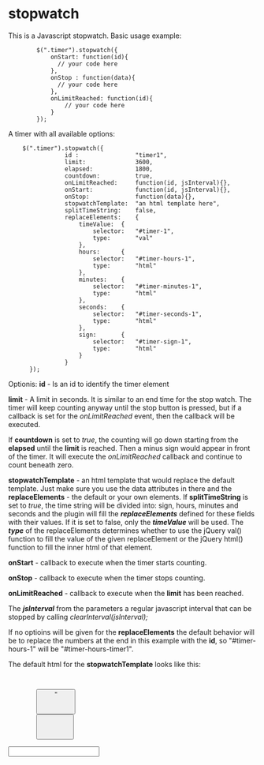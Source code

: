 # stopwatch
This is a Javascript stopwatch.
Basic usage example: 


            $(".timer").stopwatch({
                onStart: function(id){
                  // your code here
                },
                onStop : function(data){
                  // your code here
                },
                onLimitReached: function(id){
                    // your code here
                }
            });

A timer with all available options:

		$(".timer").stopwatch({
                    id :                "timer1",
                    limit:              3600,
                    elapsed:            1800,
                    countdown:          true,                    
                    onLimitReached:     function(id, jsInterval){},
                    onStart:            function(id, jsInterval){},
                    onStop:             function(data){},
                    stopwatchTemplate:  "an html template here",
                    splitTimeString:    false,
                    replaceElements:    {
                        timeValue:  {
                            selector:   "#timer-1",
                            type:       "val"
                        },
                        hours:      {
                            selector:   "#timer-hours-1",
                            type:       "html"
                        },
                        minutes:    {
                            selector:   "#timer-minutes-1",
                            type:       "html"
                        },
                        seconds:    {
                            selector:   "#timer-seconds-1",
                            type:       "html"
                        },
                        sign:       {
                            selector:   "#timer-sign-1",
                            type:       "html"
                        }
                    }
          });
Optionis:
**id** - Is an id to identify the timer element

**limit** - A limit in seconds. It is similar to an end time for the stop watch. The timer will keep counting anyway until the stop button is pressed, but if a callback is set for the *onLimitReached* event, then the callback will be executed. 

If **countdown**  is set to *true*, the counting will go down starting from the **elapsed** until the **limit** is reached. Then a minus sign would appear in front of the timer. It will execute the *onLimitReached* callback and continue to count beneath zero.

**stopwatchTemplate** - an html template that would replace the default template. Just make sure you use the data attributes in there and the **replaceElements** - the default or your own elements.
If **splitTimeString** is set to *true*, the time string will be divided into: sign, hours, minutes and seconds and the plugin will fill the ***replaceElements*** defined for these fields with their values. If it is set to false, only the ***timeValue*** will be used. The ***type*** of the replaceElements determines whether to use the jQuery val() function to fill the value of the given replaceElement or the jQuery html() function to fill the inner html of that element.

**onStart** - callback to execute when the timer starts counting.

**onStop** - callback to execute when the timer stops counting.

**onLimitReached** - callback to execute when the **limit** has been reached. 

The ***jsInterval*** from the parameters a regular javascript interval that can be stopped by calling *clearInterval(jsInterval);*

If no optioins will be given for the  **replaceElements** the default behavior will be to replace the numbers at the end in this example with the **id**, so "#timer-hours-1" will be "#timer-hours-timer1".

The default html for the **stopwatchTemplate** looks like this: 
<pre>
<code>
<div class="btn-group">
        <button class="btn btn-success start-count" id="start-{{id}}" data-timer_id="{{id}}" type="button">"
                <i class="glyphicon glyphicon-time"></i> <i class="glyphicon glyphicon-play"></i>
        </button>
        <button class="btn btn-warning stop-count disabled" id="stop-{{id}}" data-timer_id="{{id}}">
                <i class="glyphicon glyphicon-stop"></i>
        </button>
</div>
<input class="timer form-control pull-right" id="timer-{{id}}" data-limit="{{limit}}" data-elapsed="{{elapsed}}" type="text"/>
</code>
</pre>
